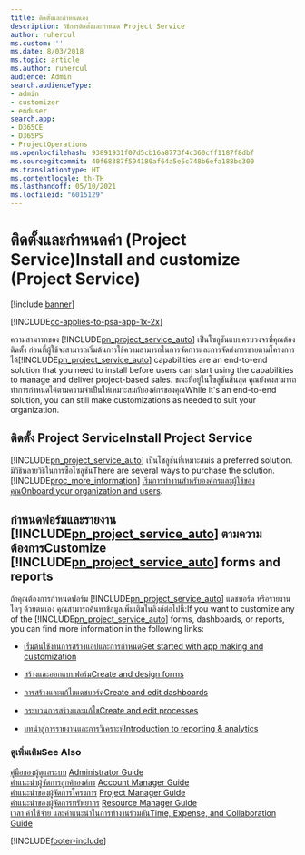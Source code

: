 ```yaml
---
title: ติดตั้งและกำหนดเอง
description: วิธีการติดตั้งและกำหนด Project Service
author: ruhercul
ms.custom: ''
ms.date: 8/03/2018
ms.topic: article
ms.author: ruhercul
audience: Admin
search.audienceType:
- admin
- customizer
- enduser
search.app:
- D365CE
- D365PS
- ProjectOperations
ms.openlocfilehash: 93891931f07d5cb16a8773f4c360cff1187f8dbf
ms.sourcegitcommit: 40f68387f594180af64a5e5c748b6efa188bd300
ms.translationtype: HT
ms.contentlocale: th-TH
ms.lasthandoff: 05/10/2021
ms.locfileid: "6015129"
---
```

# <a name="install-and-customize-project-service"></a><span data-ttu-id="8dc91-103">ติดตั้งและกำหนดค่า (Project Service)</span><span class="sxs-lookup"><span data-stu-id="8dc91-103">Install and customize (Project Service)</span></span>

[!include [banner](../includes/psa-now-project-operations.md)]

[!INCLUDE[cc-applies-to-psa-app-1x-2x](../includes/cc-applies-to-psa-app-1x-2x.md)]

<span data-ttu-id="8dc91-104">ความสามารถของ [!INCLUDE[pn_project_service_auto](../includes/pn-project-service-auto.md)] เป็นโซลูชันแบบครบวงจรที่คุณต้องติดตั้ง ก่อนที่ผู้ใช้จะสามารถเริ่มต้นการใช้ความสามารถในการจัดการและการจัดส่งการขายตามโครงการได้</span><span class="sxs-lookup"><span data-stu-id="8dc91-104">[!INCLUDE[pn_project_service_auto](../includes/pn-project-service-auto.md)] capabilities are an end-to-end solution that you need to install before users can start using the capabilities to manage and deliver project-based sales.</span></span> <span data-ttu-id="8dc91-105">ขณะที่อยู่ในโซลูชันสิ้นสุด คุณยังคงสามารถทำการกำหนดได้ตามความจำเป็นให้เหมาะสมกับองค์กรของคุณ</span><span class="sxs-lookup"><span data-stu-id="8dc91-105">While it's an end-to-end solution, you can still make customizations as needed to suit your organization.</span></span>  
<!-- TODO: I expect to find the information on how to get and install this here. Please find that and add it here. Same for Project Service.--> 
  
## <a name="install-project-service"></a><span data-ttu-id="8dc91-106">ติดตั้ง Project Service</span><span class="sxs-lookup"><span data-stu-id="8dc91-106">Install Project Service</span></span>  
 [!INCLUDE[pn_project_service_auto](../includes/pn-project-service-auto.md)] <span data-ttu-id="8dc91-107">เป็นโซลูชันที่เหมาะสม</span><span class="sxs-lookup"><span data-stu-id="8dc91-107">is a preferred solution.</span></span> <span data-ttu-id="8dc91-108">มีวิธีหลายวิธีในการซื้อโซลูชัน</span><span class="sxs-lookup"><span data-stu-id="8dc91-108">There are several ways to purchase the solution.</span></span> [!INCLUDE[proc_more_information](../includes/proc-more-information.md)] <span data-ttu-id="8dc91-109">[เริ่มการทำงานสำหรับองค์กรและผู้ใช้ของคุณ](/dynamics365/customerengagement/on-premises/admin/onboard-your-organization-and-users-to-dynamics-365-online)</span><span class="sxs-lookup"><span data-stu-id="8dc91-109">[Onboard your organization and users](/dynamics365/customerengagement/on-premises/admin/onboard-your-organization-and-users-to-dynamics-365-online).</span></span>  
  
## <a name="customize-pn_project_service_auto-forms-and-reports"></a><span data-ttu-id="8dc91-110">กำหนดฟอร์มและรายงาน [!INCLUDE[pn_project_service_auto](../includes/pn-project-service-auto.md)] ตามความต้องการ</span><span class="sxs-lookup"><span data-stu-id="8dc91-110">Customize [!INCLUDE[pn_project_service_auto](../includes/pn-project-service-auto.md)] forms and reports</span></span>  
 <span data-ttu-id="8dc91-111">ถ้าคุณต้องการกำหนดฟอร์ม [!INCLUDE[pn_project_service_auto](../includes/pn-project-service-auto.md)] แดชบอร์ด หรือรายงานใดๆ ด้วยตนเอง คุณสามารถค้นหาข้อมูลเพิ่มเติมในลิงก์ต่อไปนี้:</span><span class="sxs-lookup"><span data-stu-id="8dc91-111">If you want to customize any of the [!INCLUDE[pn_project_service_auto](../includes/pn-project-service-auto.md)] forms, dashboards, or reports, you can find more information in the following links:</span></span>  
  
- [<span data-ttu-id="8dc91-112">เริ่มต้นใช้งานการสร้างแอปและการกำหนด</span><span class="sxs-lookup"><span data-stu-id="8dc91-112">Get started with app making and customization</span></span>](/dynamics365/customerengagement/on-premises/customize/getting-started-customization)  
  
- [<span data-ttu-id="8dc91-113">สร้างและออกแบบฟอร์ม</span><span class="sxs-lookup"><span data-stu-id="8dc91-113">Create and design forms</span></span>](/dynamics365/customerengagement/on-premises/customize/create-design-forms)  
  
- [<span data-ttu-id="8dc91-114">การสร้างและแก้ไขแดชบอร์ด</span><span class="sxs-lookup"><span data-stu-id="8dc91-114">Create and edit dashboards</span></span>](/dynamics365/customerengagement/on-premises/customize/create-edit-dashboards)  
  
- [<span data-ttu-id="8dc91-115">กระบวนการสร้างและแก้ไข</span><span class="sxs-lookup"><span data-stu-id="8dc91-115">Create and edit processes</span></span>](/dynamics365/customerengagement/on-premises/customize/guide-staff-through-common-tasks-processes)  
  
- [<span data-ttu-id="8dc91-116">บทนำสู่การรายงานและการวิเคราะห์</span><span class="sxs-lookup"><span data-stu-id="8dc91-116">Introduction to reporting & analytics</span></span>](/dynamics365/customerengagement/on-premises/analytics/reporting-analytics-with-dynamics-365)  
  
### <a name="see-also"></a><span data-ttu-id="8dc91-117">ดูเพิ่มเติม</span><span class="sxs-lookup"><span data-stu-id="8dc91-117">See Also</span></span>  
 <span data-ttu-id="8dc91-118">[คู่มือของผู้ดูแลระบบ](../psa/admin-guide.md) </span><span class="sxs-lookup"><span data-stu-id="8dc91-118">[Administrator Guide](../psa/admin-guide.md) </span></span>  
 <span data-ttu-id="8dc91-119">[คำแนะนำผู้จัดการลูกค้าองค์กร](../psa/account-manager-guide.md) </span><span class="sxs-lookup"><span data-stu-id="8dc91-119">[Account Manager Guide](../psa/account-manager-guide.md) </span></span>  
 <span data-ttu-id="8dc91-120">[คำแนะนำของผู้จัดการโครงการ](../psa/project-manager-guide.md) </span><span class="sxs-lookup"><span data-stu-id="8dc91-120">[Project Manager Guide](../psa/project-manager-guide.md) </span></span>  
 <span data-ttu-id="8dc91-121">[คำแนะนำของผู้จัดการทรัพยากร](../psa/resource-manager-guide.md) </span><span class="sxs-lookup"><span data-stu-id="8dc91-121">[Resource Manager Guide](../psa/resource-manager-guide.md) </span></span>  
 [<span data-ttu-id="8dc91-122">เวลา ค่าใช้จ่าย และคำแนะนำในการทำงานร่วมกัน</span><span class="sxs-lookup"><span data-stu-id="8dc91-122">Time, Expense, and Collaboration Guide</span></span>](../psa/time-expense-collaboration-guide.md)


[!INCLUDE[footer-include](../includes/footer-banner.md)]
